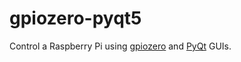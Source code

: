 # gpiozero-pyqt5
Control a Raspberry Pi using [gpiozero](https://gpiozero.readthedocs.io/en/stable/) and [PyQt](https://guiguide.readthedocs.io/en/latest/gui/qt.html) GUIs.
